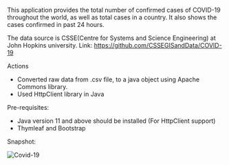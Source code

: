 This application provides the total number of confirmed cases of COVID-19 throughout the world, as well as total cases in a country.
It also shows the cases confirmed in past 24 hours. 

The data source is CSSE(Centre for Systems and Science Engineering) at John Hopkins university.
Link: https://github.com/CSSEGISandData/COVID-19

Actions

* Converted raw data from .csv file, to a java object using Apache Commons library.
* Used HttpClient library in Java

Pre-requisites:

* Java version 11 and above should be installed (For HttpClient support)
* Thymleaf and Bootstrap

Snapshot:

![Covid-19](https://user-images.githubusercontent.com/24593011/85600987-91acd380-b66b-11ea-8913-9473cc7b88e3.png)
